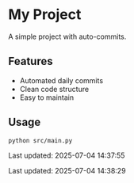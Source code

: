 # My Project

A simple project with auto-commits.

## Features
- Automated daily commits
- Clean code structure
- Easy to maintain

## Usage
```bash
python src/main.py
```


Last updated: 2025-07-04 14:37:55


Last updated: 2025-07-04 14:38:29
